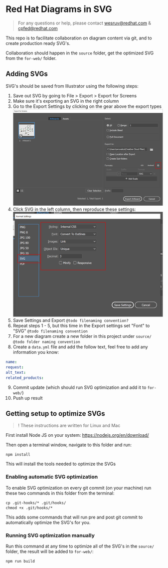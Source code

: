 # Red Hat Diagrams in SVG

> For any questions or help, please contact wesruv@redhat.com & cpfed@redhat.com

This repo is to facilitate collaboration on diagram content via git, and to create production ready SVG's.

Collaboration should happen in the `source` folder, get the optimized SVG from the `for-web/` folder.

## Adding SVGs
SVG's should be saved from Illustrator using the following steps:

1. Save out SVG by going to File > Export > Export for Screens
2. Make sure it's exporting an SVG in the right column
3. Go to the Export Settings by clicking on the gear above the export types
  ![Click the gear icon in the right column next to the export filetypes](docs/images/export-settings.png)
4. Click SVG in the left column, then reproduce these settings:
  ![Styling: Internal CSS, Font: Convert to Outlines, Images: Linked, Object ID's: Unique, Decimal 3, Leave minify and responsive unchecked](docs/images/svg-settings.png)
5. Save Settings and Export `@todo filenaming convention?`
6. Repeat steps 1 - 5, but this time in the Export settings set "Font" to "SVG" `@todo filenaming convention`
7. For a new diagram create a new folder in this project under `source/` `@todo folder naming convention`
8. Create a `data.yml` file and add the follow text, feel free to add any information you know:
```yml
name:
request:
alt_text:
related_products:
```
9. Commit update (which should run SVG optimization and add it to `for-web/`)
10. Push up result

## Getting setup to optimize SVGs

> ! These instructions are written for Linux and Mac

First install Node JS on your system: https://nodejs.org/en/download/

Then open a terminal window, navigate to this folder and run:
```shell
npm install
```

This will install the tools needed to optimize the SVGs

### Enabling automatic SVG optimization
To enable SVG optimization on every git commit (on your machine) run these two commands in this folder from the terminal:

```shell
cp .git-hooks/* .git/hooks/
chmod +x .git/hooks/*
```

This adds some commands that will run pre and post git commit to automatically optimize the SVG's for you.

### Running SVG optimization manually
Run this command at any time to optimize all of the SVG's in the `source/` folder, the result will be added to `for-web/`:

```shell
npm run build
```